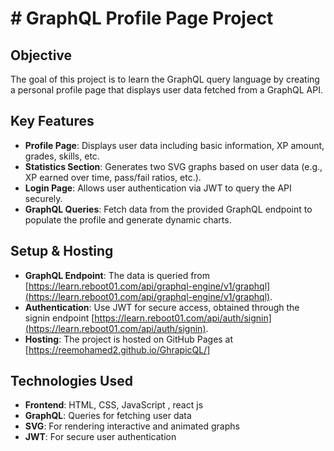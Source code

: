 # # GraphQL Profile Page Project

## Objective
The goal of this project is to learn the GraphQL query language by creating a personal profile page that displays user data fetched from a GraphQL API.

## Key Features
- **Profile Page**: Displays user data including basic information, XP amount, grades, skills, etc.
- **Statistics Section**: Generates  two SVG graphs based on user data (e.g., XP earned over time, pass/fail ratios, etc.).
- **Login Page**: Allows user authentication via JWT to query the API securely.
- **GraphQL Queries**: Fetch data from the provided GraphQL endpoint to populate the profile and generate dynamic charts.

## Setup & Hosting
- **GraphQL Endpoint**: The data is queried from [https://learn.reboot01.com/api/graphql-engine/v1/graphql](https://learn.reboot01.com/api/graphql-engine/v1/graphql).
- **Authentication**: Use JWT for secure access, obtained through the signin endpoint [https://learn.reboot01.com/api/auth/signin](https://learn.reboot01.com/api/auth/signin).
- **Hosting**: The project is hosted on GitHub Pages at [https://reemohamed2.github.io/GhrapicQL/]


## Technologies Used
- **Frontend**: HTML, CSS, JavaScript , react js
- **GraphQL**: Queries for fetching user data
- **SVG**: For rendering interactive and animated graphs
- **JWT**: For secure user authentication

